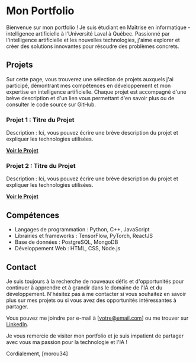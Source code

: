 # Mon Portfolio

Bienvenue sur mon portfolio ! Je suis étudiant en Maîtrise en informatique - intelligence artificielle à l'Université Laval à Québec. Passionné par l'intelligence artificielle et les nouvelles technologies, j'aime explorer et créer des solutions innovantes pour résoudre des problèmes concrets.

## Projets

Sur cette page, vous trouverez une sélection de projets auxquels j'ai participé, démontrant mes compétences en développement et mon expertise en intelligence artificielle. Chaque projet est accompagné d'une brève description et d'un lien vous permettant d'en savoir plus ou de consulter le code source sur GitHub.

### Projet 1 : Titre du Projet

Description : Ici, vous pouvez écrire une brève description du projet et expliquer les technologies utilisées.

[**Voir le Projet**](lien_vers_le_projet)

### Projet 2 : Titre du Projet

Description : Ici, vous pouvez écrire une brève description du projet et expliquer les technologies utilisées.

[**Voir le Projet**](lien_vers_le_projet)

## Compétences

- Langages de programmation : Python, C++, JavaScript
- Librairies et frameworks : TensorFlow, PyTorch, ReactJS
- Base de données : PostgreSQL, MongoDB
- Développement Web : HTML, CSS, Node.js

## Contact

Je suis toujours à la recherche de nouveaux défis et d'opportunités pour continuer à apprendre et à grandir dans le domaine de l'IA et du développement. N'hésitez pas à me contacter si vous souhaitez en savoir plus sur mes projets ou si vous avez des opportunités intéressantes à partager.

Vous pouvez me joindre par e-mail à [votre@email.com] ou me trouver sur [LinkedIn](https://www.linkedin.com/in/morou34/).

Je vous remercie de visiter mon portfolio et je suis impatient de partager avec vous ma passion pour la technologie et l'IA !

Cordialement,
[morou34]
